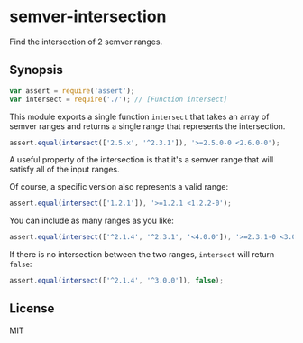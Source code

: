 # semver-intersection

Find the intersection of 2 semver ranges.

## Synopsis

```javascript
var assert = require('assert');
var intersect = require('./'); // [Function intersect]
```

This module exports a single function `intersect` that takes an array of semver
ranges and returns a single range that represents the intersection.

```javascript
assert.equal(intersect(['2.5.x', '^2.3.1']), '>=2.5.0-0 <2.6.0-0');
```

A useful property of the intersection is that it's a semver range that will
satisfy all of the input ranges.

Of course, a specific version also represents a valid range:

```javascript
assert.equal(intersect(['1.2.1']), '>=1.2.1 <1.2.2-0');
```

You can include as many ranges as you like:

```javascript
assert.equal(intersect(['^2.1.4', '^2.3.1', '<4.0.0']), '>=2.3.1-0 <3.0.0-0');
```

If there is no intersection between the two ranges, `intersect` will return
`false`:

```javascript
assert.equal(intersect(['^2.1.4', '^3.0.0']), false);
```

## License

MIT
